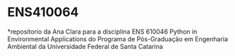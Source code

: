# ENS410064
*repositorio da Ana Clara para a disciplina ENS 610046 Python in Environmental Applications do Programa de Pós-Graduação em Engenharia Ambiental da Universidade Federal de Santa Catarina
